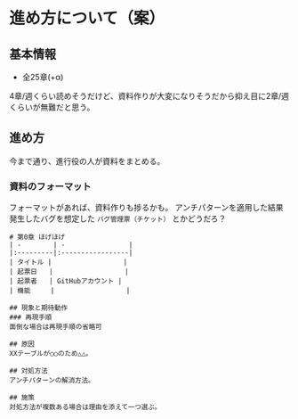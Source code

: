 # 進め方について（案）
## 基本情報
+ 全25章(+α)

4章/週くらい読めそうだけど、資料作りが大変になりそうだから抑え目に2章/週くらいが無難だと思う。

## 進め方
今まで通り、進行役の人が資料をまとめる。

### 資料のフォーマット
フォーマットがあれば、資料作りも捗るかも。
アンチパターンを適用した結果発生したバグを想定した `バグ管理票（チケット）` とかどうだろ？

```
# 第0章 ほげほげ
| -        | -                |
|:---------|:-----------------|
| タイトル |                  |
| 起票日   |                  |
| 起票者   | GitHubアカウント |
| 機能     |                  |

## 現象と期待動作
### 再現手順
面倒な場合は再現手順の省略可

## 原因
XXテーブルが○○のため△△。

## 対処方法
アンチパターンの解消方法。

## 施策
対処方法が複数ある場合は理由を添えて一つ選ぶ。
```
